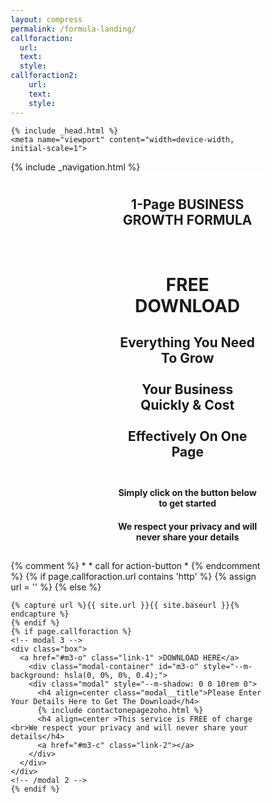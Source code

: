 ```yaml
---
layout: compress
permalink: /formula-landing/
callforaction:
  url: 
  text:
  style:     
callforaction2:
    url:
    text:
    style:     
---
```


<html class="no-js" lang="{% if site.language == nil %}en{% else %}{{ site.language }}{% endif %}">
<head>

	{% include _head.html %}
	<meta name="viewport" content="width=device-width, initial-scale=1">
  <link rel= "stylesheet" href="/assets/css/modalstyle.css">

<style>
* { box-sizing: border-box;
}
.buttcent{
  margin: 0;
  position: absolute;

  left: 75%;
  -ms-transform: translate(50%, 50%);
  transform: translate(-100%, -100%);
}
@media screen and (max-width: 900px) {
  .butcent {
    width: 100%;
  }}
<!--/* Create two unequal columns that floats next to each other */ -->
.column-first {
  float: left;
  padding: 10px;
}

.left {
  width: 40%;
}

.right {
  width: 60%;
}

.column-second {
  float: left;
  padding: 10px;
}
.left2 {
  width: 60%;
}

.right2 {
  width: 40%;
}
/* Clear floats after the columns */
.row:after {
  content: "";
  display: table;
  clear: both;
}

<!--/* Responsive layout - makes the two columns stack on top of each other instead of next to each other */ -->
@media screen and (max-width: 600px) {
  .column-first {
    width: 100%;
  }
@media screen and (max-width: 600px) {
  .column-second {
    width: 100%;
  }
}

body {
  font-size: 100%
}
</style>
<style>
* {
  box-sizing: border-box;
}
/* Create single floating column */
.column {
  float: center;
  width: 100%;
  padding: 10px;
  }
@media screen and (max-width: 900px) {
    .column {
      width: 100%;
    }
  }
/* Create three equal columns that floats next to each other */
.column-three {
  float: left;
  width: 33.33%;
  padding: 10px;
}


@media screen and (max-width: 600px) {
  .column-three {
    width: 100%;
  }
}
/* Clear floats after the columns */
.row:after {
  content: "";
  display: table;
  clear: both;
}
</style>


  <link rel="stylesheet" type="text/css" href="https://cdn.wpcc.io/lib/1.0.2/cookieconsent.min.css"/><script src="https://cdn.wpcc.io/lib/1.0.2/cookieconsent.min.js" defer></script><script>window.addEventListener("load", function(){window.wpcc.init({"border":"thin","corners":"small","colors":{"popup":{"background":"#edfdfa","text":"#000000","border":"#5ec2b6"},"button":{"background":"#5ec2b6","text":"#ffffff"}},"position":"bottom","content":{"href":"https://www.superneconsulting.co.uk/cookies","message":"This website uses cookies to ensure you get the best experience.  ","button":"OK I understand!"}})});</script>

</head>

<body >
	{% include _navigation.html %}

<div class="panel radius" style="background-image: url('/images/onepagebackground.png'); background-repeat: repeat; background-attachment: fixed;  background-size: 100% 100%; ">
    <div class="row"> <!--display two columns-->
        <div class="column-first left" style="background-color:none;">
        <!-- Empty left column-->
        </div> <!-- end column left-->
        <div class="column-first right" style="background: rgba(255, 255, 255, 0.6);  text-align: center">
          <h2 color="white">1-Page BUSINESS GROWTH FORMULA</h2><br>
          <h1>FREE DOWNLOAD</h1>
          <p><h2>Everything You Need To Grow<br><br>Your Business Quickly & Cost<br><br> Effectively On One Page<br><br></h2>
      		<h4>Simply click on the button below to get started</h4></p>
          <h4>We respect your privacy and will never share your details</h4>
        </div> <!-- end column right-->
    </div>   <!-- end display two columns-->
    {% comment %}
    *
    * call for action-button
    *
    {% endcomment %}
    {% if page.callforaction.url contains 'http' %}
    {% assign url = '' %}
    {% else %}

    {% capture url %}{{ site.url }}{{ site.baseurl }}{% endcapture %}
    {% endif %}
    {% if page.callforaction %}
    <!-- modal 3 -->
    <div class="box">
      <a href="#m3-o" class="link-1" >DOWNLOAD HERE</a>
        <div class="modal-container" id="m3-o" style="--m-background: hsla(0, 0%, 0%, 0.4);">
        <div class="modal" style="--m-shadow: 0 0 10rem 0">
          <h4 align=center class="modal__title">Please Enter Your Details Here to Get The Download</h4>
          {% include contactonepagezoho.html %}
          <h4 align=center >This service is FREE of charge <br>We respect your privacy and will never share your details</h4>
          <a href="#m3-c" class="link-2"></a>
        </div>
      </div>
    </div>
    <!-- /modal 2 -->
    {% endif %}
</div> <!--end of background-->
</body>


<!-- Include LinkedIn script -->
<script type="text/javascript">
		_linkedin_partner_id = "1107945";
		window._linkedin_data_partner_ids = window._linkedin_data_partner_ids || [];
		window._linkedin_data_partner_ids.push(_linkedin_partner_id);
		</script><script type="text/javascript">
		(function(){var s = document.getElementsByTagName("script")[0];
		var b = document.createElement("script");
		b.type = "text/javascript";b.async = true;
		b.src = "https://snap.licdn.com/li.lms-analytics/insight.min.js";
		s.parentNode.insertBefore(b, s);})();
</script>

<noscript>
	<img height="1" width="1" style="display:none;" alt="" src="https://px.ads.linkedin.com/collect/?pid=1107945&fmt=gif" />
</noscript>

</html>
